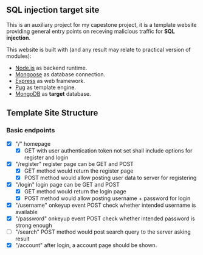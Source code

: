 ## SQL injection target site

This is an auxiliary project for my capestone project, it is a template website providing general entry points on receving malicious traffic for **SQL injection**.

This website is built with (and any result may relate to practical version of modules):
- [Node.js](https://nodejs.org/en/) as backend runtime.
- [Mongoose](https://mongoosejs.com/) as database connection.
- [Express](https://expressjs.com/) as web framework.
- [Pug](https://pugjs.org/api/getting-started.html) as template engine.
- [MongoDB](https://www.mongodb.com/) as **target** database.

## Template Site Structure

### Basic endpoints

- [x] "/" homepage 
  - [x] GET with user authentication token not set shall include options for register and login
- [x] "/register" register page can be GET and POST
  - [x] GET method would return the register page
  - [x] POST method would allow posting user data to server for registering
- [x] "/login" login page can be GET and POST
  - [x] GET method would return the login page
  - [x] POST method would allow posting username + password for login
- [x] "/username" onkeyup event POST check whether intended username is available
- [x] "/password" onkeyup event POST check whether intended password is strong enough
- [ ] "/search" POST method would post search query to the server asking result
- [x] "/account" after login, a account page should be shown.